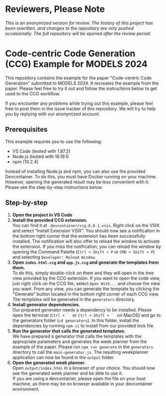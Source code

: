 # Reviewers, Please Note

*This is an anonymized version for review.
The history of this project has been rewritten, and changes to the repository are only pushed occasionally.
The full repository will be opened after the review period.*

# Code-centric Code Generation (CCG) Example for MODELS 2024

This repository contains the example for the paper "Code-centric Code Generation" submitted to MODELS 2024.
It recreates the example from the paper. Please feel free to try it out and follow the instructions below to get used to the CCG workflow.

If you encounter any problems while trying out this example, please feel free to post them in the issue tracker of this repository. We will try to help you by replying with our anonymized account.

## Prerequisites

This example requires you to use the following:

- VS Code (tested with 1.87.2)
- Node.js (tested with 18.19.1)
- npm (10.2.4)

Instead of installing Node.js and npm, you can also use the provided Devcontainer.
To do this, you must have Docker running on your machine.
However, opening the generated result may be less convenient with it. Please see the step-by-step instructions below.

## Step-by-step

1. **Open the project in VS Code**
2. **Install the provided CCG extension.** \
You can find it at `.devcontainer/ccg-0.0.1.vsix`.
Right click on the VSIX and select "Install Extension VSIX".
You should now see a notification in the bottom right corner that the extension has been successfully installed.
The notification will also offer to reload the window to activate the extension.
If you miss the notification, you can reload the window by opening the Command Palette (`Ctrl + Shift + P` or `CMD + Shift + P`) and selecting `Developer: Reload Window`.
3. **Open `index.html.ccg` and `app.js.ccg` and generate the templates from them.** \
To do this, simply double-click on them and they will open in the tree view provided by the CCG extension.
If you want to open the code view, just right click on the CCG file, select `Open With...` and choose the view you want.
From any view, you can generate the template by clicking the "Generate" button located in the bottom right corner of each CCG view.
The templates will be generated in the `generators` directory.
4. **Install generator dependencies.** \
Our prepared generator needs a dependency to be installed.
Please open the terminal (``Ctrl + ` `` or ``Ctrl + Shift + ` `` on MacOS) and go to the generators folder (`cd generators`).
In this folder, install the dependencies by running `npm ci` to install from our provided lock file.
5. **Run the generator that calls the generated templates.** \
We have prepared a generator that calls the templates with the appropriate parameters and generates the week planner from the example of the paper.
Please run `npm run generate` in the `generators` directory to call the `main-generator.js`.
The resulting weekplanner application can now be found in the `output` folder.
6. **Open the generated week planner.** \
Open `output/index.html` in a browser of your choice. You should now see the generated week planner and be able to use it. \
If you are using a devcontainer, please open the file on your host machine, as there may be no browser available in your devcontainer environment.
